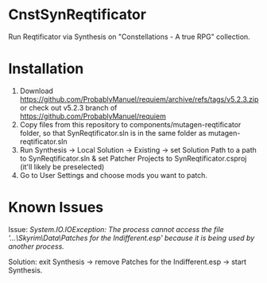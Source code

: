 # CnstSynReqtificator
Run Reqtificator via Synthesis on "Constellations - A true RPG" collection.

# Installation
1. Download https://github.com/ProbablyManuel/requiem/archive/refs/tags/v5.2.3.zip or check out v5.2.3 branch of https://github.com/ProbablyManuel/requiem
2. Copy files from this repository to components/mutagen-reqtificator folder, so that SynReqtificator.sln is in the same folder as mutagen-reqtificator.sln
3. Run Synthesis -> Local Solution -> Existing -> set Solution Path to a path to SynReqtificator.sln & set Patcher Projects to SynReqtificator.csproj (it'll likely be preselected)
4. Go to User Settings and choose mods you want to patch.

# Known Issues
Issue: _System.IO.IOException: The process cannot access the file '...\Skyrim\Data\Patches for the Indifferent.esp' because it is being used by another process._

Solution: exit Synthesis -> remove Patches for the Indifferent.esp -> start Synthesis.
